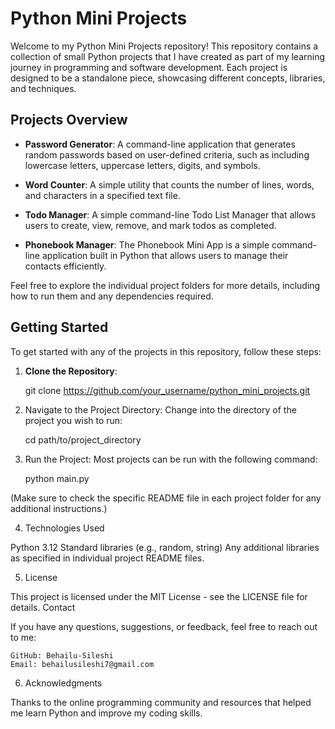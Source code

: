 # Python Mini Projects

Welcome to my Python Mini Projects repository! This repository contains a collection of small Python projects that I have created as part of my learning journey in programming and software development. Each project is designed to be a standalone piece, showcasing different concepts, libraries, and techniques.

## Projects Overview

- **Password Generator**: A command-line application that generates random passwords based on user-defined criteria, such as including lowercase letters, uppercase letters, digits, and symbols.

- **Word Counter**: A simple utility that counts the number of lines, words, and characters in a specified text file.
- **Todo Manager**: A simple command-line Todo List Manager that allows users to create, view, remove, and mark todos as completed.
- **Phonebook Manager**: The Phonebook Mini App is a simple command-line application built in Python that allows users to manage their contacts efficiently. 

Feel free to explore the individual project folders for more details, including how to run them and any dependencies required.

## Getting Started

To get started with any of the projects in this repository, follow these steps:

1. **Clone the Repository**:
   
   git clone https://github.com/your_username/python_mini_projects.git

2. Navigate to the Project Directory: Change into the directory of the project you wish to run:

    cd path/to/project_directory

3. Run the Project: Most projects can be run with the following command:
   
    python main.py

(Make sure to check the specific README file in each project folder for any additional instructions.)

4. Technologies Used

Python 3.12
Standard libraries (e.g., random, string)
Any additional libraries as specified in individual project README files.

5. License

This project is licensed under the MIT License - see the LICENSE file for details.
Contact

If you have any questions, suggestions, or feedback, feel free to reach out to me:

    GitHub: Behailu-Sileshi
    Email: behailusileshi7@gmail.com

6. Acknowledgments

Thanks to the online programming community and resources that helped me learn Python and improve my coding skills.
